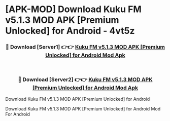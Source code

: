 # [APK-MOD] Download Kuku FM v5.1.3 MOD APK [Premium Unlocked] for Android - 4vt5z


<div align="center">
<h3>🔴 Download [Server1] 👉👉 <a href="https://apk-comot.site?title=Kuku_FM_v5.1.3_MOD_APK_[Premium_Unlocked]_for_Android">Kuku FM v5.1.3 MOD APK [Premium Unlocked] for Android Mod Apk</a></h3><br>
<h3>🔴 Download [Server2] 👉👉 <a href="https://apk-comot.site?title=Kuku_FM_v5.1.3_MOD_APK_[Premium_Unlocked]_for_Android">Kuku FM v5.1.3 MOD APK [Premium Unlocked] for Android Mod Apk</a></h3>
</div>



Download Kuku FM v5.1.3 MOD APK [Premium Unlocked] for Android 

Download Kuku FM v5.1.3 MOD APK [Premium Unlocked] for Android Mod For Android